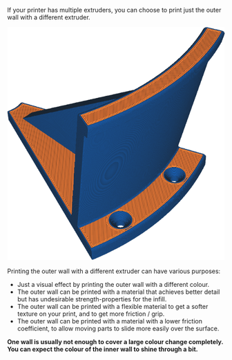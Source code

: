 If your printer has multiple extruders, you can choose to print just the outer wall with a different extruder.

![The outer wall is printed in blue, but the rest in orange](images/wall_0_extruder_nr.png)

Printing the outer wall with a different extruder can have various purposes:
* Just a visual effect by printing the outer wall with a different colour.
* The outer wall can be printed with a material that achieves better detail but has undesirable strength-properties for the infill.
* The outer wall can be printed with a flexible material to get a softer texture on your print, and to get more friction / grip.
* The outer wall can be printed with a material with a lower friction coefficient, to allow moving parts to slide more easily over the surface.

**One wall is usually not enough to cover a large colour change completely. You can expect the colour of the inner wall to shine through a bit.**